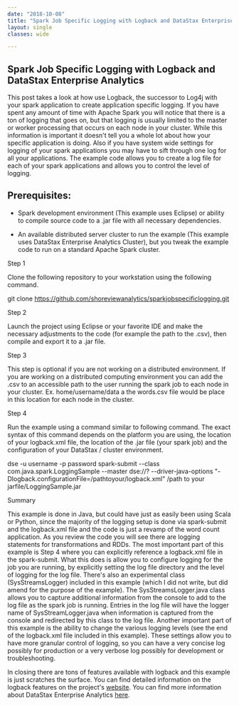 ```yaml
---
date: "2018-10-08"
title: "Spark Job Specific Logging with Logback and DataStax Enterprise Analytics"
layout: single
classes: wide

---
```


Spark Job Specific Logging with Logback and DataStax Enterprise Analytics
------------------------------------

This post takes a look at how use Logback, the successor to Log4j with your spark application to create application specific logging. If you have spent any amount of time with Apache Spark you will notice that there is a ton of logging that goes on, but that logging is usually limited to the master or worker processing that occurs on each node in your cluster.  While this information is important it doesn't tell you a whole lot about how your specific application is doing.  Also if you have system wide settings for logging of your spark applications you may have to sift through one log for all your applications. The example code allows you to create a log file for each of your spark applications and allows you to control the level of logging.  

Prerequisites:
---------------

- Spark development environment (This example uses Eclipse) or ability to compile source code to a .jar file with all necessary dependencies.  

- An available distributed server cluster to run the example (This example uses DataStax Enterprise Analytics Cluster), but you tweak the example code to run on a standard Apache Spark cluster.

Step 1

Clone the following repository to your workstation using the following command.

git clone https://github.com/shoreviewanalytics/sparkjobspecificlogging.git


Step 2

Launch the project using Eclipse or your favorite IDE and make the necessary adjustments to the code (for example the path to the .csv), then compile and export it to a .jar file.

Step 3

This step is optional if you are not working on a distributed environment. If you are working on a distributed computing environment you can add the .csv to an accessible path to the user running the spark job to each node in your cluster.  Ex. home/username/data a the words.csv file would be place in this location for each node in the cluster.    

Step 4

Run the example using a command similar to following command. The exact syntax of this command depends on the platform you are using, the location of your logback.xml file, the location of the .jar file (your spark job) and the configuration of your DataStax / cluster environment.    

dse -u username -p password spark-submit --class com.java.spark.LoggingSample --master dse://? --driver-java-options "-Dlogback.configurationFile=/pathtoyour/logback.xml" /path to your jarfile/LoggingSample.jar

Summary

This example is done in Java, but could have just as easily been using Scala or Python, since the majority of the logging setup is done via spark-submit and the logback.xml file and the code is just a revamp of the word count application. As you review the code you will see there are logging statements for transformations and RDDs. The most important part of this example is Step 4 where you can explicitly reference a logback.xml file in the spark-submit.  What this does is allow you to configure logging for the job you are running, by explicitly setting the log file directory and the level of logging for the log file.  There's also an experimental class (SysStreamsLogger) included in this example (which I did not write, but did amend for the purpose of the example).  The SysStreamsLogger.java class allows you to capture additional information from the console to add to the log file as the spark job is running.  Entries in the log file will have the logger name of SysStreamLogger.java when information is captured from the console and redirected by this class to the log file. Another important part of this example is the ability to change the various logging levels (see the end of the logback.xml file included in this example).  These settings allow you to have more granular control of logging, so you can have a very concise log possibly for production or a very verbose log possibly for development or troubleshooting.  

In closing there are tons of features available with logback and this example is just scratches the surface. You can find detailed information on the logback features on the project's [website]("https://logback.qos.ch/").  You can find more information about DataStax Enterprise Analytics [here]("https://www.datastax.com/products/datastax-enterprise-analytics").  
